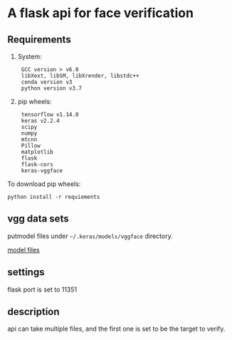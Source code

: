 # A flask api for face verification

## Requirements

1. System: 
    
        GCC version > v6.0
        libXext, libSM, libXrender, libstdc++
        conda version v3
        python version v3.7
    
2. pip wheels:

        tensorflow v1.14.0
        keras v2.2.4
        scipy
        numpy
        mtcnn
        Pillow
        matplotlib
        flask
        flask-cors
        keras-vggface
        
To download pip wheels:
```shell script
python install -r requiements
```

## vgg data sets

putmodel files under `~/.keras/models/vggface` directory.

[model files](https://github.com/rcmalli/keras-vggface/releases/tag/v2.0)

## settings

flask port is set to 11351

## description

api can take multiple files, and the first one is set to be the target to verify.